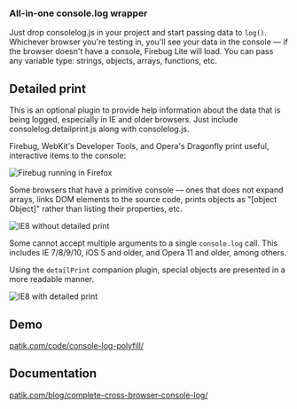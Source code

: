 ### All-in-one console.log wrapper

Just drop consolelog.js in your project and start passing data to `log()`. Whichever browser you're testing in, you'll see your data in the console &mdash; if the browser doesn't have a console, Firebug Lite will load. You can pass any variable type: strings, objects, arrays, functions, etc.

## Detailed print

This is an optional plugin to provide help information about the data that is being logged, especially in IE and older browsers. Just include consolelog.detailprint.js along with consolelog.js.

Firebug, WebKit's Developer Tools, and Opera's Dragonfly print useful, interactive items to the console:

![Firebug running in Firefox](https://raw.github.com/cpatik/console.log-wrapper/master/demo/firebug.png)

Some browsers that have a primitive console &mdash; ones that does not expand arrays, links DOM elements to the source code, prints objects as "[object Object]" rather than listing their properties, etc.

![IE8 without detailed print](https://raw.github.com/cpatik/console.log-wrapper/master/demo/ie8-without-detail-print.png)

Some cannot accept multiple arguments to a single `console.log` call. This includes IE 7/8/9/10, iOS 5 and older, and Opera 11 and older, among others.

Using the `detailPrint` companion plugin, special objects are presented in a more readable manner.

![IE8 with detailed print](https://raw.github.com/cpatik/console.log-wrapper/master/demo/ie8-with-detail-print.png)

## Demo

[patik.com/code/console-log-polyfill/](http://cpatik.github.com/console.log-wrapper)

## Documentation

[patik.com/blog/complete-cross-browser-console-log/](http://patik.com/blog/complete-cross-browser-console-log)
